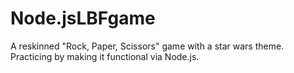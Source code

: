 # Node.jsLBFgame

A reskinned "Rock, Paper, Scissors" game with a star wars theme. Practicing by making it functional via Node.js.
